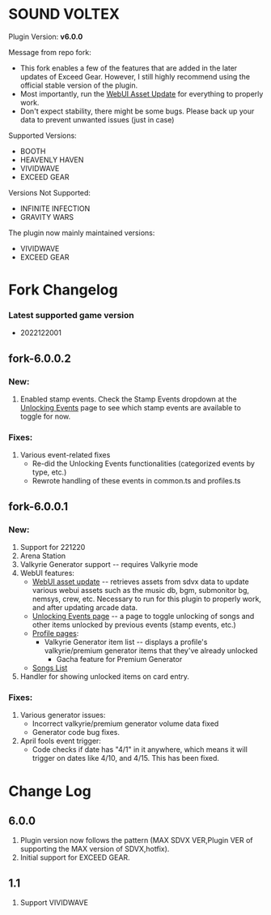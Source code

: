 # SOUND VOLTEX

Plugin Version: **v6.0.0**

Message from repo fork:

- This fork enables a few of the features that are added in the later updates of Exceed Gear. However, I still highly recommend using the official stable version of the plugin. 
- Most importantly, run the [WebUI Asset Update](/plugin/sdvx@asphyxia/update%20webui%20assets) for everything to properly work.
- Don't expect stability, there might be some bugs. Please back up your data to prevent unwanted issues (just in case)

Supported Versions:

- BOOTH
- HEAVENLY HAVEN
- VIVIDWAVE
- EXCEED GEAR

Versions Not Supported:

- INFINITE INFECTION
- GRAVITY WARS

The plugin now mainly maintained versions:

- VIVIDWAVE
- EXCEED GEAR

Fork Changelog
===========
### Latest supported game version
- 2022122001

## fork-6.0.0.2

### New:

1. Enabled stamp events. Check the Stamp Events dropdown at the [Unlocking Events](/plugin/sdvx@asphyxia/unlocking%20events) page to see which stamp events are available to toggle for now.

### Fixes:

1. Various event-related fixes
	- Re-did the Unlocking Events functionalities (categorized events by type, etc.)
	- Rewrote handling of these events in common.ts and profiles.ts

## fork-6.0.0.1

### New:

1. Support for 221220
2. Arena Station
3. Valkyrie Generator support -- requires Valkyrie mode
4. WebUI features:
	- [WebUI asset update](/plugin/sdvx@asphyxia/update%20webui%20assets) -- retrieves assets from sdvx data to update various webui assets such as the music db, bgm, submonitor bg, nemsys, crew, etc. Necessary to run for this plugin to properly work, and after updating arcade data.
	- [Unlocking Events page](/plugin/sdvx@asphyxia/unlocking%20events) -- a page to toggle unlocking of songs and other items unlocked by previous events (stamp events, etc.) 
	- [Profile pages](/plugin/sdvx@asphyxia/profiles):
		- Valkyrie Generator item list -- displays a profile's valkyrie/premium generator items that they've already unlocked
			- Gacha feature for Premium Generator
	- [Songs List](/plugin/sdvx@asphyxia/songs%20list) 
5. Handler for showing unlocked items on card entry.

### Fixes:

1. Various generator issues:
	- Incorrect valkyrie/premium generator volume data fixed
	- Generator code bug fixes.
2. April fools event trigger:
	- Code checks if date has "4/1" in it anywhere, which means it will trigger on dates like 4/10, and 4/15. This has been fixed.

Change Log
===========

## 6.0.0

1. Plugin version now follows the pattern (MAX SDVX VER,Plugin VER of supporting the MAX version of SDVX,hotfix).
2. Initial support for EXCEED GEAR.

## 1.1

1. Support VIVIDWAVE
